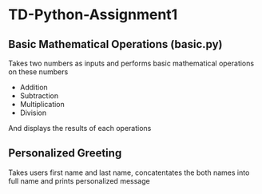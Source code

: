 # TD-Python-Assignment1
## Basic Mathematical Operations (basic.py)
Takes two numbers as inputs and performs basic mathematical operations on these numbers
-	Addition
-	Subtraction
-	Multiplication
-	Division

And displays the results of each operations

## Personalized Greeting

Takes users first name and last name, concatentates the both names into full name and prints personalized message

